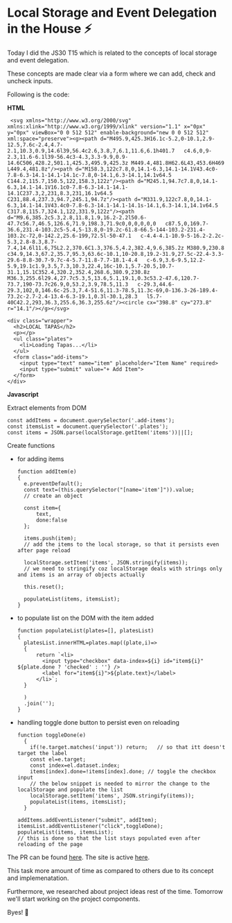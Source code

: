 # Local Storage and Event Delegation in the House ⚡

Today I did the JS30 T15 which is related to the concepts of local storage and event delegation.

These concepts are made clear via a form where we can add, check and uncheck inputs.

Following is the code:

**HTML**

     <svg xmlns="http://www.w3.org/2000/svg" xmlns:xlink="http://www.w3.org/1999/xlink" version="1.1" x="0px" y="0px" viewBox="0 0 512 512" enable-background="new 0 0 512 512" xml:space="preserve"><g><path d="M495.9,425.3H16.1c-5.2,0-10.1,2.9-12.5,7.6c-2.4,4.7-2.1,10.3,0.9,14.6l39,56.4c2.6,3.8,7,6.1,11.6,6.1h401.7   c4.6,0,9-2.3,11.6-6.1l39-56.4c3-4.3,3.3-9.9,0.9-14.6C506,428.2,501.1,425.3,495.9,425.3z M449.4,481.8H62.6L43,453.6H469   L449.4,481.8z"/><path d="M158.3,122c7.8,0,14.1-6.3,14.1-14.1V43.4c0-7.8-6.3-14.1-14.1-14.1c-7.8,0-14.1,6.3-14.1,14.1v64.5   C144.2,115.7,150.5,122,158.3,122z"/><path d="M245.1,94.7c7.8,0,14.1-6.3,14.1-14.1V16.1c0-7.8-6.3-14.1-14.1-14.1C237.3,2,231,8.3,231,16.1v64.5   C231,88.4,237.3,94.7,245.1,94.7z"/><path d="M331.9,122c7.8,0,14.1-6.3,14.1-14.1V43.4c0-7.8-6.3-14.1-14.1-14.1s-14.1,6.3-14.1,14.1v64.5   C317.8,115.7,324.1,122,331.9,122z"/><path d="M9.6,385.2c5.3,2.8,11.8,1.9,16.2-2.2l50.6-47.7c56.7,46.5,126.6,71.9,198.3,71.9c0,0,0,0,0,0   c87.5,0,169.7-36.6,231.4-103.2c5-5.4,5-13.8,0-19.2c-61.8-66.5-144-103.2-231.4-103.2c-72,0-142.2,25.6-199,72.5l-50-47.1   c-4.4-4.1-10.9-5-16.2-2.2c-5.3,2.8-8.3,8.7-7.4,14.6l11.6,75L2.2,370.6C1.3,376.5,4.2,382.4,9.6,385.2z M380.9,230.8   c34.9,14.3,67.2,35.7,95.3,63.6c-10.1,10-20.8,19.2-31.9,27.5c-22.4-3.3-29.6-8.8-30.7-9.7c-4-5.7-11.8-7.7-18.1-4.4   c-6.9,3.6-9.5,12.2-5.9,19.1c1.9,3.5,7.3,10.3,22.4,16c-10.1,5.7-20.5,10.7-31.1,15.1C352.4,320.2,352.4,268.6,380.9,230.8z    M36.3,255.6l29.4,27.7c5.3,5,13.6,5.1,19.1,0.3c53.2-47.6,120.7-73.7,190-73.7c26.9,0,53.2,3.9,78.5,11.3   c-29.3,44.6-29.3,102,0,146.6c-25.3,7.4-51.6,11.3-78.5,11.3c-69,0-136.3-26-189.4-73.2c-2.7-2.4-13.4-6.3-19.1,0.3l-30.1,28.3   l5.7-40C42.2,293,36.3,255.6,36.3,255.6z"/><circle cx="398.8" cy="273.8" r="14.1"/></g></svg>

    <div class="wrapper">
      <h2>LOCAL TAPAS</h2>
      <p></p>
      <ul class="plates">
        <li>Loading Tapas...</li>
      </ul>
      <form class="add-items">
        <input type="text" name="item" placeholder="Item Name" required>
        <input type="submit" value="+ Add Item">
      </form>
    </div>
    
    
   **Javascript**
   
Extract elements from DOM

    const addItems = document.querySelector('.add-items');
    const itemsList = document.querySelector('.plates');
    const items = JSON.parse(localStorage.getItem('items'))||[];

Create functions

- for adding items


      function addItem(e)
      {
        e.preventDefault();
        const text=(this.querySelector("[name='item']")).value;
        // create an object

        const item={
            text,
            done:false
        };

        items.push(item); 
        // add the items to the local storage, so that it persists even after page reload

        localStorage.setItem('items', JSON.stringify(items));
        // we need to stringify coz localStorage deals with strings only and items is an array of objects actually

        this.reset();

        populateList(items, itemsList);
      }

- to populate list on the DOM with the item added

      function populateList(plates=[], platesList)
      {
        platesList.innerHTML=plates.map((plate,i)=> 
        {
            return `<li>
              <input type="checkbox" data-index=${i} id="item${i}" ${plate.done ? 'checked' : ''} />
              <label for="item${i}">${plate.text}</label>
            </li>`;
        }

        )
        .join('');
      }

- handling toggle done button to persist even on reloading

      function toggleDone(e)
        {
          if(!e.target.matches('input')) return;   // so that itt doesn't target the label 
          const el=e.target;
          const index=el.dataset.index;
          items[index].done=!items[index].done; // toggle the checkbox input
          // the below snippet is needed to mirror the change to the localStorage and populate the list
          localStorage.setItem('items', JSON.stringify(items));
          populateList(items, itemsList);
        }

      addItems.addEventListener("submit", addItem);
      itemsList.addEventListener("click",toggleDone);
      populateList(items, itemsList);
      // this is done so that the list stays populated even after reloading of the page

The PR can be found [here](https://github.com/jazzcodes/JS-30/pull/12).
The site is active [here](https://jazzcodes.github.io/JS-30/T15-LocalStorage/).

This task more amount of time as compared to others due to its concept and implemenatation.

Furthermore, we researched about project ideas rest of the time. Tomorrow we'll start working on the project components.

Byes! 👋
